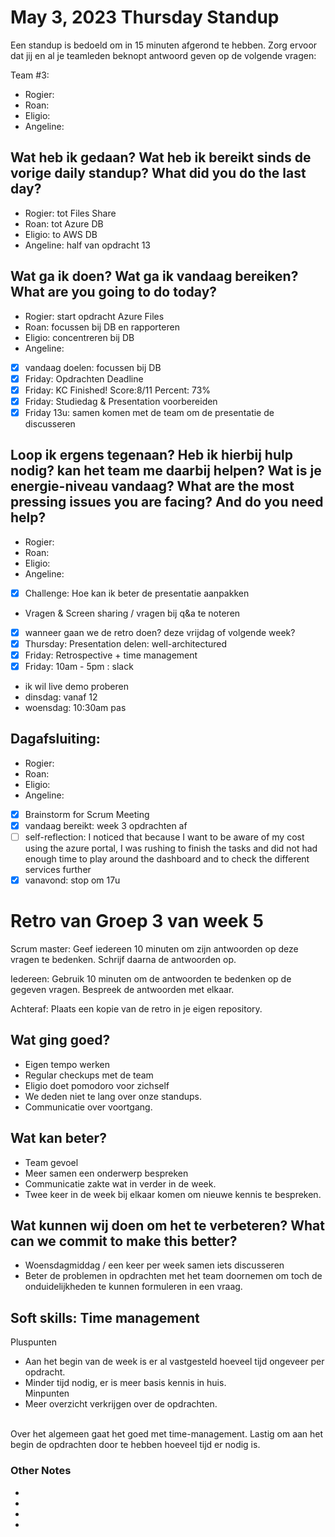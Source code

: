 # May 3, 2023 Thursday Standup

Een standup is bedoeld om in 15 minuten afgerond te hebben. Zorg ervoor dat jij en al je teamleden beknopt antwoord geven op de volgende vragen:

Team #3:

- Rogier:
- Roan:
- Eligio:
- Angeline:

## Wat heb ik gedaan? Wat heb ik bereikt sinds de vorige daily standup? What did you do the last day?

- Rogier: tot Files Share
- Roan: tot Azure DB
- Eligio: to AWS DB
- Angeline: half van opdracht 13

## Wat ga ik doen? Wat ga ik vandaag bereiken? What are you going to do today?

- Rogier: start opdracht Azure Files
- Roan: focussen bij DB en rapporteren
- Eligio: concentreren bij DB
- Angeline:
- [x] vandaag doelen: focussen bij DB
- [x] Friday: Opdrachten Deadline
- [x] Friday: KC Finished! Score:8/11 Percent: 73%
- [x] Friday: Studiedag & Presentation voorbereiden
- [x] Friday 13u: samen komen met de team om de presentatie de discusseren

## Loop ik ergens tegenaan? Heb ik hierbij hulp nodig? kan het team me daarbij helpen? Wat is je energie-niveau vandaag? What are the most pressing issues you are facing? And do you need help?

- Rogier:
- Roan:
- Eligio:
- Angeline:
- [x] Challenge: Hoe kan ik beter de presentatie aanpakken
- Vragen & Screen sharing / vragen bij q&a te noteren
- [x] wanneer gaan we de retro doen? deze vrijdag of volgende week?
- [x] Thursday: Presentation delen: well-architectured
- [x] Friday: Retrospective + time management
- [x] Friday: 10am - 5pm : slack
- ik wil live demo proberen
- dinsdag: vanaf 12
- woensdag: 10:30am pas

## Dagafsluiting:

- Rogier:
- Roan:
- Eligio:
- Angeline:
- [x] Brainstorm for Scrum Meeting
- [x] vandaag bereikt: week 3 opdrachten af
- [ ] self-reflection: I noticed that because I want to be aware of my cost using the azure portal, I was rushing to finish the tasks and did not had enough time to play around the dashboard and to check the different services further
- [x] vanavond: stop om 17u

# Retro van Groep 3 van week 5

Scrum master: Geef iedereen 10 minuten om zijn antwoorden op deze vragen te bedenken. Schrijf daarna de antwoorden op.

Iedereen: Gebruik 10 minuten om de antwoorden te bedenken op de gegeven vragen. Bespreek de antwoorden met elkaar.

Achteraf: Plaats een kopie van de retro in je eigen repository.

## Wat ging goed?

- Eigen tempo werken
- Regular checkups met de team
- Eligio doet pomodoro voor zichself
- We deden niet te lang over onze standups.
- Communicatie over voortgang.

## Wat kan beter?

- Team gevoel
- Meer samen een onderwerp bespreken
- Communicatie zakte wat in verder in de week.
- Twee keer in de week bij elkaar komen om nieuwe kennis te bespreken.

## Wat kunnen wij doen om het te verbeteren? What can we commit to make this better?

- Woensdagmiddag / een keer per week samen iets discusseren
- Beter de problemen in opdrachten met het team doornemen om toch de onduidelijkheden te kunnen formuleren in een vraag.

## Soft skills: Time management

Pluspunten

- Aan het begin van de week is er al vastgesteld hoeveel tijd ongeveer per opdracht.
- Minder tijd nodig, er is meer basis kennis in huis.  
   ​
  Minpunten
- Meer overzicht verkrijgen over de opdrachten.  
  ​

Over het algemeen gaat het goed met time-management. Lastig om aan het begin de opdrachten door te hebben hoeveel tijd er nodig is.

### Other Notes

-
-
-
-
